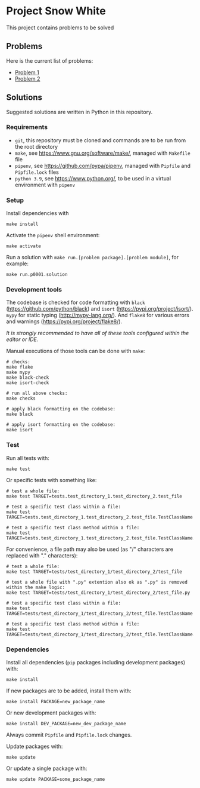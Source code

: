 # Project Snow White

This project contains problems to be solved

## Problems

Here is the current list of problems:

- [Problem 1](project_snow_white/problems/p0001/description.md)
- [Problem 2](project_snow_white/problems/p0002/description.md)

## Solutions

Suggested solutions are written in Python in this repository.

### Requirements

- `git`, this repository must be cloned and commands are to be run from the root directory
- `make`, see <https://www.gnu.org/software/make/>, managed with `Makefile` file
- `pipenv`, see <https://github.com/pypa/pipenv>, managed with `Pipfile` and `Pipfile.lock` files
- `python 3.9`, see <https://www.python.org/>, to be used in a virtual environment with `pipenv`

### Setup

Install dependencies with

```
make install
```

Activate the `pipenv` shell environment:

```
make activate
```

Run a solution with `make run.[problem package].[problem module]`, for example:

```
make run.p0001.solution
```

### Development tools

The codebase is checked for code formatting with `black` (<https://github.com/python/black>) and
`isort` (<https://pypi.org/project/isort/>). `mypy` for static typing (<http://mypy-lang.org/>).
And `flake8` for various errors and warnings (<https://pypi.org/project/flake8/>).

_It is strongly recommended to have all of these tools configured within the editor or IDE._

Manual executions of those tools can be done with `make`:

```
# checks:
make flake
make mypy
make black-check
make isort-check

# run all above checks:
make checks

# apply black formatting on the codebase:
make black

# apply isort formatting on the codebase:
make isort
```

### Test

Run all tests with:

```
make test
```

Or specific tests with something like:

```
# test a whole file:
make test TARGET=tests.test_directory_1.test_directory_2.test_file

# test a specific test class within a file:
make test TARGET=tests.test_directory_1.test_directory_2.test_file.TestClassName

# test a specific test class method within a file:
make test TARGET=tests.test_directory_1.test_directory_2.test_file.TestClassName.test_method_name
```

For convenience, a file path may also be used (as "/" characters are replaced with "." characters):

```
# test a whole file:
make test TARGET=tests/test_directory_1/test_directory_2/test_file

# test a whole file with ".py" extention also ok as ".py" is removed within the make logic:
make test TARGET=tests/test_directory_1/test_directory_2/test_file.py

# test a specific test class within a file:
make test TARGET=tests/test_directory_1/test_directory_2/test_file.TestClassName

# test a specific test class method within a file:
make test TARGET=tests/test_directory_1/test_directory_2/test_file.TestClassName.test_method_name
```

### Dependencies

Install all dependencies (`pip` packages including development packages) with:

```
make install
```

If new packages are to be added, install them with:

```
make install PACKAGE=new_package_name
```

Or new development packages with:

```
make install DEV_PACKAGE=new_dev_package_name
```

Always commit `Pipfile` and `Pipfile.lock` changes.

Update packages with:

```
make update
```

Or update a single package with:

```
make update PACKAGE=some_package_name
```
